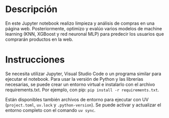 # Descripción
En este Jupyter notebook realizo limpieza y análisis de compras en una página web. Posteriormente, optimizo y evalúo varios modelos de machine learning (KNN, XGBoost y red neuronal MLP) para predecir los usuarios que comprarán productos en la web.

# Instrucciones
Se necesita utilizar Jupyter, Visual Studio Code o un programa similar para ejecutar el notebook.
Para usar la versión de Python y las librerías necesarias, se puede crear un entorno virtual e instalarlo con el archivo requirements.txt. Por ejemplo, con pip: `pip install -r requirements.txt`.

Están disponibles también archivos de entorno para ejecutar con UV (`project.toml`, `uv.lock` y `.python-version`). Se puede activar y actualizar el entorno completo con el comando `uv sync`.
